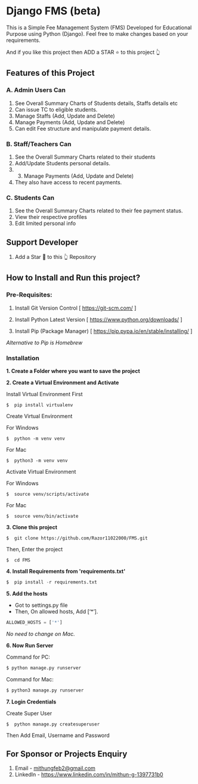 # Django FMS (beta)
This is a Simple Fee Management System (FMS) Developed for Educational Purpose using Python (Django).
Feel free to make changes based on your requirements.

And if you like this project then ADD a STAR ⭐️  to this project 👆

## Features of this Project

### A. Admin Users Can
1. See Overall Summary Charts of Students details, Staffs details etc
2. Can issue TC to eligible students.
3. Manage Staffs (Add, Update and Delete)
4. Manage Payments (Add, Update and Delete)
5. Can edit Fee structure and manipulate payment details.

### B. Staff/Teachers Can
1. See the Overall Summary Charts related to their students
2. Add/Update Students personal details.
3. 3. Manage Payments (Add, Update and Delete)
4. They also have access to recent payments.

### C. Students Can
1. See the Overall Summary Charts related to their fee payment status. 
2. View their respective profiles
3. Edit limited personal info

## Support Developer
1. Add a Star 🌟  to this 👆 Repository


## How to Install and Run this project?

### Pre-Requisites:
1. Install Git Version Control
[ https://git-scm.com/ ]

2. Install Python Latest Version
[ https://www.python.org/downloads/ ]

3. Install Pip (Package Manager)
[ https://pip.pypa.io/en/stable/installing/ ]

*Alternative to Pip is Homebrew*

### Installation
**1. Create a Folder where you want to save the project**

**2. Create a Virtual Environment and Activate**

Install Virtual Environment First
```
$  pip install virtualenv
```

Create Virtual Environment

For Windows
```
$  python -m venv venv
```
For Mac
```
$  python3 -m venv venv
```

Activate Virtual Environment

For Windows
```
$  source venv/scripts/activate
```

For Mac
```
$  source venv/bin/activate
```

**3. Clone this project**
```
$  git clone https://github.com/Razor11022000/FMS.git
```

Then, Enter the project
```
$  cd FMS
```

**4. Install Requirements from 'requirements.txt'**
```python
$  pip install -r requirements.txt
```

**5. Add the hosts**

- Got to settings.py file 
- Then, On allowed hosts, Add [‘*’]. 
```python
ALLOWED_HOSTS = ['*']
```
*No need to change on Mac.*


**6. Now Run Server**

Command for PC:
```python
$ python manage.py runserver
```

Command for Mac:
```python
$ python3 manage.py runserver
```

**7. Login Credentials**

Create Super User 
```
$  python manage.py createsuperuser
```
Then Add Email, Username and Password

## For Sponsor or Projects Enquiry
1. Email - mithungfeb2@gmail.com
2. LinkedIn - https://www.linkedin.com/in/mithun-g-1397731b0
